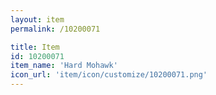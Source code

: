 ```yaml
---
layout: item
permalink: /10200071

title: Item
id: 10200071
item_name: 'Hard Mohawk'
icon_url: 'item/icon/customize/10200071.png'
---
```

